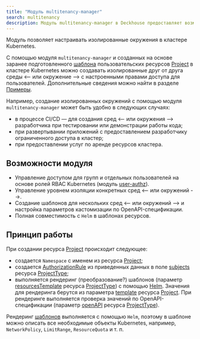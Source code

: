 ```yaml
---
title: "Модуль multitenancy-manager"
search: multitenancy
description: Модуль multitenancy-manager в Deckhouse предоставляет возможность создания типовых сред <-- или окружений --> в кластере Kubernetes c помощью ресурсов (custom resources). Рендеринг (преобразование?) шаблонов сред <-- или окружений --> с помощью Helm позволяет использовать в шаблоне сред <-- или окружения --> любые объекты Kubernetes.    
---
```


Модуль позволяет настраивать изолированные окружения в кластере Kubernetes.

С помощью модуля `multitenancy-manager` и созданных на основе заранее подготовленного [шаблона](cr.html#projecttype) пользовательских ресурсов [Project](cr.html#project) в кластере Kubernetes можно создавать изолированные друг от друга среды <-- или окружение --> с настроенными правами доступа для пользователей. Дополнительные сведения можно найти в разделе [Примеры](usage.html).

Например, создание изолированных окружений с помощью модуля `multitenancy-manager` может быть удобно в следующих случаях:

* в процессе CI/CD — для создания сред <-- или окружения --> разработчика при тестировании или демонстрации работы кода;
* при развертывании приложений с предоставлением разработчику ограниченного доступа в кластер;
* при предоставлении услуг по аренде ресурсов кластера.

## Возможности модуля

* Управление доступом для групп и отдельных пользователей на основе ролей RBAC Kubernetes (модуль [user-authz](../140-user-authz/)).
* Управление уровнем изоляции конкретных сред <-- или окружений -->.
* Создание шаблонов для нескольких сред <-- или окружений -->  и настройка параметров кастомизации по OpenAPI-спецификации.
* Полная совместимость с `Helm` в шаблонах ресурсов.

## Принцип работы

При создании ресурса [Project](cr.html#project) происходит следующее:
* создается `Namespace` с именем из ресурса [Project](cr.html#project);
* создается [AuthorizationRule](../140-user-authz/cr.html#authorizationrule) из приведенных данных в поле [subjects](cr.html#projecttype-v1alpha1-spec-subjects) ресурса [ProjectType](cr.html#projecttype);
* выполняется рендеринг (преобразование?) шаблонов (параметр [resourcesTemplate](cr.html#projecttype-v1alpha1-spec-resourcestemplate) ресурса [ProjectType](cr.html#projecttype)) с помощью [Helm](https://helm.sh/docs/). Значения для рендеринга берутся из параметра [template](cr.html#project-v1alpha1-spec-template) ресурса [Project](cr.html#project). При рендеринге выполняется проверка значений по OpenAPI-спецификации (параметр [openAPI](cr.html#projecttype-v1alpha1-spec-openapi) ресурса [ProjectType](cr.html#projecttype)).

Рендеринг [шаблонов](cr.html#projecttype-v1alpha1-spec-resourcestemplate) выполняется с помощью `Helm`, поэтому в шаблоне можно описать все необходимые объекты Kubernetes, например, `NetworkPolicy`, `LimitRange`, `ResourceQuota` и т. п.
